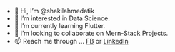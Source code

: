 - 👋 Hi, I’m @shakilahmedatik
- 👀 I’m interested in Data Science.
- 🌱 I’m currently learning Flutter.
- 💞️ I’m looking to collaborate on Mern-Stack Projects.
- 📫 Reach me through ... [FB](https://www.facebook.com/shakil.atik15/) or [LinkedIn](https://www.linkedin.com/in/shakilahmedatik/)

<!---
shakilahmedatik/shakilahmedatik is a ✨ special ✨ repository because its `README.md` (this file) appears on your GitHub profile.
You can click the Preview link to take a look at your changes.
--->
